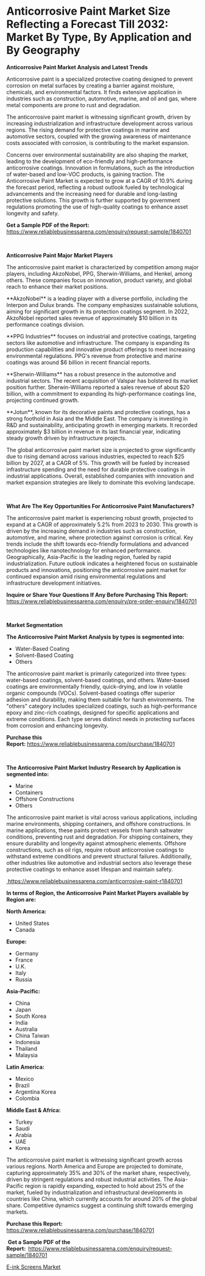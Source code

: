 <p><h1>Anticorrosive Paint Market Size Reflecting a Forecast Till 2032: Market By Type, By Application and By Geography</h1></p><p><strong>Anticorrosive Paint Market Analysis and Latest Trends</strong></p>
<p><p>Anticorrosive paint is a specialized protective coating designed to prevent corrosion on metal surfaces by creating a barrier against moisture, chemicals, and environmental factors. It finds extensive application in industries such as construction, automotive, marine, and oil and gas, where metal components are prone to rust and degradation. </p><p>The anticorrosive paint market is witnessing significant growth, driven by increasing industrialization and infrastructure development across various regions. The rising demand for protective coatings in marine and automotive sectors, coupled with the growing awareness of maintenance costs associated with corrosion, is contributing to the market expansion. </p><p>Concerns over environmental sustainability are also shaping the market, leading to the development of eco-friendly and high-performance anticorrosive coatings. Innovation in formulations, such as the introduction of water-based and low-VOC products, is gaining traction. The Anticorrosive Paint Market is expected to grow at a CAGR of 10.9% during the forecast period, reflecting a robust outlook fueled by technological advancements and the increasing need for durable and long-lasting protective solutions. This growth is further supported by government regulations promoting the use of high-quality coatings to enhance asset longevity and safety.</p></p>
<p><strong>Get a Sample PDF of the Report:&nbsp;</strong> <a href="https://www.reliablebusinessarena.com/enquiry/request-sample/1840701?utm_campaign=2958&utm_medium=2&utm_source=Github&utm_content=ia&utm_term=26032025&utm_id=anticorrosive-paint">https://www.reliablebusinessarena.com/enquiry/request-sample/1840701</a></p>
<p>&nbsp;</p>
<p><strong>Anticorrosive Paint Major Market Players</strong></p>
<p><p>The anticorrosive paint market is characterized by competition among major players, including AkzoNobel, PPG, Sherwin-Williams, and Henkel, among others. These companies focus on innovation, product variety, and global reach to enhance their market positions.</p><p>**AkzoNobel** is a leading player with a diverse portfolio, including the Interpon and Dulux brands. The company emphasizes sustainable solutions, aiming for significant growth in its protection coatings segment. In 2022, AkzoNobel reported sales revenue of approximately $10 billion in its performance coatings division.</p><p>**PPG Industries** focuses on industrial and protective coatings, targeting sectors like automotive and infrastructure. The company is expanding its production capabilities and innovative product offerings to meet increasing environmental regulations. PPG's revenue from protective and marine coatings was around $6 billion in recent financial reports.</p><p>**Sherwin-Williams** has a robust presence in the automotive and industrial sectors. The recent acquisition of Valspar has bolstered its market position further. Sherwin-Williams reported a sales revenue of about $20 billion, with a commitment to expanding its high-performance coatings line, projecting continued growth.</p><p>**Jotun**, known for its decorative paints and protective coatings, has a strong foothold in Asia and the Middle East. The company is investing in R&D and sustainability, anticipating growth in emerging markets. It recorded approximately $3 billion in revenue in its last financial year, indicating steady growth driven by infrastructure projects.</p><p>The global anticorrosive paint market size is projected to grow significantly due to rising demand across various industries, expected to reach $25 billion by 2027, at a CAGR of 5%. This growth will be fueled by increased infrastructure spending and the need for durable protective coatings in industrial applications. Overall, established companies with innovation and market expansion strategies are likely to dominate this evolving landscape.</p></p>
<p>&nbsp;</p>
<p><strong>What Are The Key Opportunities For Anticorrosive Paint Manufacturers?</strong></p>
<p><p>The anticorrosive paint market is experiencing robust growth, projected to expand at a CAGR of approximately 5.2% from 2023 to 2030. This growth is driven by the increasing demand in industries such as construction, automotive, and marine, where protection against corrosion is critical. Key trends include the shift towards eco-friendly formulations and advanced technologies like nanotechnology for enhanced performance. Geographically, Asia-Pacific is the leading region, fueled by rapid industrialization. Future outlook indicates a heightened focus on sustainable products and innovations, positioning the anticorrosive paint market for continued expansion amid rising environmental regulations and infrastructure development initiatives.</p></p>
<p><strong>Inquire or Share Your Questions If Any Before Purchasing This Report:</strong> <a href="https://www.reliablebusinessarena.com/enquiry/pre-order-enquiry/1840701?utm_campaign=2958&utm_medium=2&utm_source=Github&utm_content=ia&utm_term=26032025&utm_id=anticorrosive-paint">https://www.reliablebusinessarena.com/enquiry/pre-order-enquiry/1840701</a></p>
<p>&nbsp;</p>
<p><strong>Market Segmentation</strong></p>
<p><strong>The Anticorrosive Paint Market Analysis by types is segmented into:</strong></p>
<p><ul><li>Water-Based Coating</li><li>Solvent-Based Coating</li><li>Others</li></ul></p>
<p><p>The anticorrosive paint market is primarily categorized into three types: water-based coatings, solvent-based coatings, and others. Water-based coatings are environmentally friendly, quick-drying, and low in volatile organic compounds (VOCs). Solvent-based coatings offer superior adhesion and durability, making them suitable for harsh environments. The "others" category includes specialized coatings, such as high-performance epoxy and zinc-rich coatings, designed for specific applications and extreme conditions. Each type serves distinct needs in protecting surfaces from corrosion and enhancing longevity.</p></p>
<p><strong>Purchase this Report:&nbsp;</strong><a href="https://www.reliablebusinessarena.com/purchase/1840701?utm_campaign=2958&utm_medium=2&utm_source=Github&utm_content=ia&utm_term=26032025&utm_id=anticorrosive-paint">https://www.reliablebusinessarena.com/purchase/1840701</a></p>
<p>&nbsp;</p>
<p><strong>The Anticorrosive Paint Market Industry Research by Application is segmented into:</strong></p>
<p><ul><li>Marine</li><li>Containers</li><li>Offshore Constructions</li><li>Others</li></ul></p>
<p><p>The anticorrosive paint market is vital across various applications, including marine environments, shipping containers, and offshore constructions. In marine applications, these paints protect vessels from harsh saltwater conditions, preventing rust and degradation. For shipping containers, they ensure durability and longevity against atmospheric elements. Offshore constructions, such as oil rigs, require robust anticorrosive coatings to withstand extreme conditions and prevent structural failures. Additionally, other industries like automotive and industrial sectors also leverage these protective coatings to enhance asset lifespan and maintain safety.</p></p>
<p><a href="https://www.reliablebusinessarena.com/anticorrosive-paint-r1840701?utm_campaign=2958&utm_medium=2&utm_source=Github&utm_content=ia&utm_term=26032025&utm_id=anticorrosive-paint">&nbsp;https://www.reliablebusinessarena.com/anticorrosive-paint-r1840701</a></p>
<p><strong>In terms of Region, the Anticorrosive Paint Market Players available by Region are:</strong></p>
<p>
    <p> <strong> North America: </strong>
        <ul>
            <li>United States</li>
            <li>Canada</li>
        </ul>
        </p> 
    <p> <strong> Europe: </strong>
        <ul>
            <li>Germany</li>
            <li>France</li>
            <li>U.K.</li>
            <li>Italy</li>
            <li>Russia</li>
        </ul>
        </p> 
    <p> <strong> Asia-Pacific: </strong>
        <ul>
            <li>China</li>
            <li>Japan</li>
            <li>South Korea</li>
            <li>India</li>
            <li>Australia</li>
            <li>China Taiwan</li>
            <li>Indonesia</li>
            <li>Thailand</li>
            <li>Malaysia</li>
        </ul>
        </p> 
    <p> <strong> Latin America: </strong>
        <ul>
            <li>Mexico</li>
            <li>Brazil</li>
            <li>Argentina Korea</li>
            <li>Colombia</li>
        </ul>
        </p> 
    <p> <strong> Middle East & Africa: </strong>
        <ul>
            <li>Turkey</li>
            <li>Saudi</li>
            <li>Arabia</li>
            <li>UAE</li>
            <li>Korea</li>
        </ul>
    </p>
    </p>
<p><p>The anticorrosive paint market is witnessing significant growth across various regions. North America and Europe are projected to dominate, capturing approximately 35% and 30% of the market share, respectively, driven by stringent regulations and robust industrial activities. The Asia-Pacific region is rapidly expanding, expected to hold about 25% of the market, fueled by industrialization and infrastructural developments in countries like China, which currently accounts for around 20% of the global share. Competitive dynamics suggest a continuing shift towards emerging markets.</p></p>
<p><strong>Purchase this Report: </strong><a href="https://www.reliablebusinessarena.com/purchase/1840701?utm_campaign=2958&utm_medium=2&utm_source=Github&utm_content=ia&utm_term=26032025&utm_id=anticorrosive-paint">https://www.reliablebusinessarena.com/purchase/1840701</a></p>
<p>&nbsp;<strong>Get a Sample PDF of the Report:&nbsp;&nbsp;</strong><a href="https://www.reliablebusinessarena.com/enquiry/request-sample/1840701?utm_campaign=2958&utm_medium=2&utm_source=Github&utm_content=ia&utm_term=26032025&utm_id=anticorrosive-paint">https://www.reliablebusinessarena.com/enquiry/request-sample/1840701</a></p>
<p><strong></strong></p>
<p><p><a href="https://github.com/gfellcincot4/Market-Research-Report-List-1/blob/main/e-ink-screens-market.md?utm_campaign=2958&utm_medium=2&utm_source=Github&utm_content=ia&utm_term=26032025&utm_id=anticorrosive-paint">E-ink Screens Market</a></p></p>